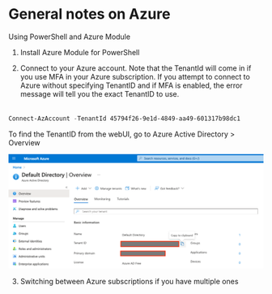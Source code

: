 # General notes on Azure

Using PowerShell and Azure Module

1. Install Azure Module for PowerShell

2. Connect to your Azure account. Note that the TenantId will come in if you use MFA in your Azure subscription. If you attempt to connect to Azure without specifying TenantID and if MFA is enabled, the error message will tell you the exact TenantID to use. 

```PowerShell

Connect-AzAccount -TenantId 45794f26-9e1d-4849-aa49-601317b98dc1

```

To find the TenantID from the webUI, go to Azure Active Directory > Overview

![tenantID](https://github.com/2cloudyskies/azure/blob/main/tenantID.png)

3. Switching between Azure subscriptions if you have multiple ones
